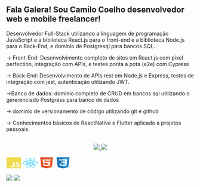 ## Fala Galera! Sou Camilo Coelho desenvolvedor web e mobile freelancer!
Desenvolvedor Full-Stack utilizando a linguagem de programação JavaScript e a biblioteca React.js para o front-end e a biblioteca Node.js para o Back-End, e domínio de Postgresql para bancos SQL.
  
-> Front-End: Desenvolvimento completo de sites em React.js com pixel perfection, integração com APIs, e testes ponta a pota (e2e) com Cypress
 
 -> Back-End: Desenvolvimento de APIs rest em Node.js e Express, testes de integração com jest, 
autenticação utilizando JWT.
  
->Banco de dados: dominio completo de CRUD em bancos sql utilizando o gererenciado Postgress para banco de dados

-> dominio de versionamento de código utilizando git e github

-> Conhecimentos básicos de ReactNative e Flutter aplicado a projetos pessoais.
 
<br>
<div align="center">
  <a href="https://github.com/camilocoelhogomes">
  <img height="180em" width:"50%" src="https://github-readme-stats.vercel.app/api?username=camilocoelhogomes&show_icons=true&theme=dark&include_all_commits=true&count_private=true"/>
  <img height="180em" width:"50%" src="https://github-readme-stats.vercel.app/api/top-langs/?username=camilocoelhogomes&layout=compact&langs_count=7&theme=dark"/>
  </a>
</div>

 <div style="display: inline_block"><br>
  <img align="center" alt="Rafa-Js" height="30" width="40" src="https://raw.githubusercontent.com/devicons/devicon/master/icons/javascript/javascript-plain.svg">
  <img align="center" alt="Rafa-React" height="30" width="40" src="https://raw.githubusercontent.com/devicons/devicon/master/icons/react/react-original.svg">
  <img align="center" alt="Rafa-HTML" height="30" width="40" src="https://raw.githubusercontent.com/devicons/devicon/master/icons/html5/html5-original.svg">
  <img align="center" alt="Rafa-CSS" height="30" width="40" src="https://raw.githubusercontent.com/devicons/devicon/master/icons/css3/css3-original.svg">
</div>
  <br>
  <a href = "mailto:camilo.coelho.gomes@gmail.com"><img src="https://img.shields.io/badge/-Gmail-%23333?style=for-the-badge&logo=gmail&logoColor=white" target="_blank"></a>
  <a href="https://www.linkedin.com/in/camilocoelhogomes/" target="_blank"><img src="https://img.shields.io/badge/-LinkedIn-%230077B5?style=for-the-badge&logo=linkedin&logoColor=white" target="_blank"></a>  
</div>
